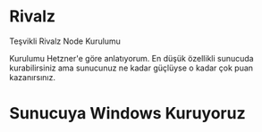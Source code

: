 # Rivalz
Teşvikli Rivalz Node Kurulumu

Kurulumu Hetzner'e göre anlatıyorum.
En düşük özellikli sunucuda kurabilirsiniz ama sunucunuz ne kadar güçlüyse o kadar çok puan kazanırsınız.


# Sunucuya Windows Kuruyoruz
